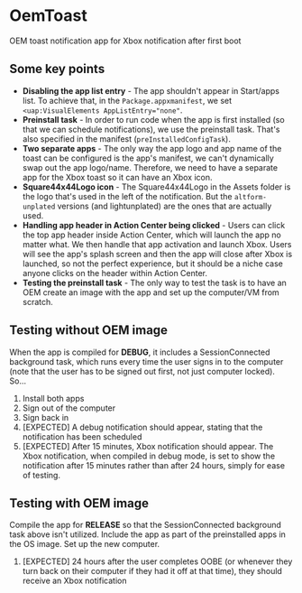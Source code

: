 # OemToast
OEM toast notification app for Xbox notification after first boot

## Some key points

* **Disabling the app list entry** - The app shouldn't appear in Start/apps list. To achieve that, in the `Package.appxmanifest`, we set `<uap:VisualElements AppListEntry="none"`.
* **Preinstall task** - In order to run code when the app is first installed (so that we can schedule notifications), we use the preinstall task. That's also specified in the manifest (`preInstalledConfigTask`).
* **Two separate apps** - The only way the app logo and app name of the toast can be configured is the app's manifest, we can't dynamically swap out the app logo/name. Therefore, we need to have a separate app for the Xbox toast so it can have an Xbox icon.
* **Square44x44Logo icon** - The Square44x44Logo in the Assets folder is the logo that's used in the left of the notification. But the `altform-unplated` versions (and lightunplated) are the ones that are actually used.
* **Handling app header in Action Center being clicked** - Users can click the top app header inside Action Center, which will launch the app no matter what. We then handle that app activation and launch Xbox. Users will see the app's splash screen and then the app will close after Xbox is launched, so not the perfect experience, but it should be a niche case anyone clicks on the header within Action Center.
* **Testing the preinstall task** - The only way to test the task is to have an OEM create an image with the app and set up the computer/VM from scratch.


## Testing without OEM image

When the app is compiled for **DEBUG**, it includes a SessionConnected background task, which runs every time the user signs in to the computer (note that the user has to be signed out first, not just computer locked). So...

1. Install both apps
1. Sign out of the computer
1. Sign back in
1. [EXPECTED] A debug notification should appear, stating that the notification has been scheduled
1. [EXPECTED] After 15 minutes, Xbox notification should appear. The Xbox notification, when compiled in debug mode, is set to show the notification after 15 minutes rather than after 24 hours, simply for ease of testing.


## Testing with OEM image

Compile the app for **RELEASE** so that the SessionConnected background task above isn't utilized. Include the app as part of the preinstalled apps in the OS image. Set up the new computer.

1. [EXPECTED] 24 hours after the user completes OOBE (or whenever they turn back on their computer if they had it off at that time), they should receive an Xbox notification